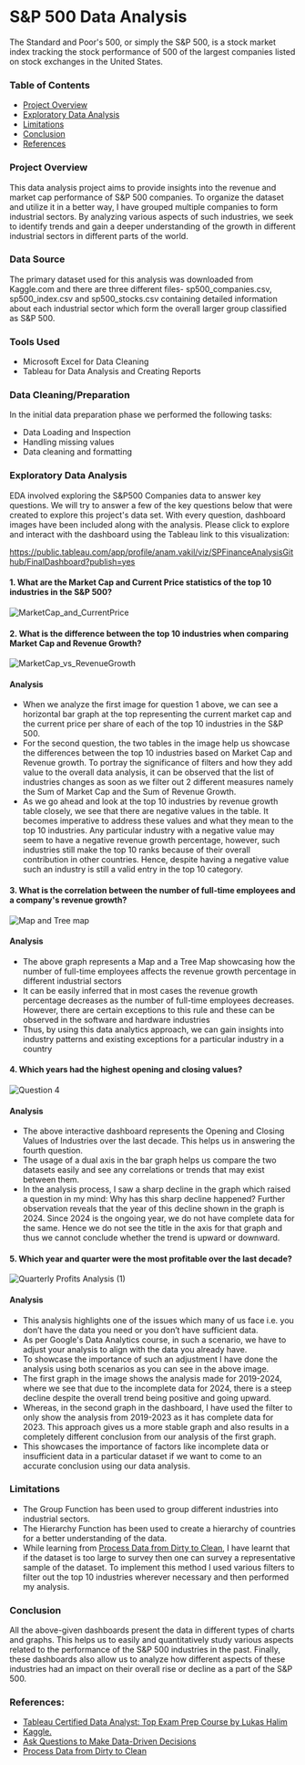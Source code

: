 # S&P 500 Data Analysis
The Standard and Poor's 500, or simply the S&P 500, is a stock market index tracking the stock performance of 500 of the largest companies listed on stock exchanges in the United States.

### Table of Contents

- [Project Overview](#project-overview)
- [Exploratory Data Analysis](#exploratory-data-analysis)
- [Limitations](#limitations)
- [Conclusion](#conclusion)
- [References](#references)


### Project Overview
This data analysis project aims to provide insights into the revenue and market cap performance of S&P 500 companies. To organize the dataset and utilize it in a better way, I have grouped multiple companies to form industrial sectors. By analyzing various aspects of such industries, we seek to identify trends and gain a deeper understanding of the growth in different industrial sectors in different parts of the world. 

### Data Source
The primary dataset used for this analysis was downloaded from Kaggle.com and there are three different files- sp500_companies.csv, sp500_index.csv and sp500_stocks.csv containing detailed information about each industrial sector which form the overall larger group classified as S&P 500.

### Tools Used
- Microsoft Excel for Data Cleaning
- Tableau for Data Analysis and Creating Reports

### Data Cleaning/Preparation
In the initial data preparation phase we performed the following tasks:
- Data Loading and Inspection
- Handling missing values
- Data cleaning and formatting

### Exploratory Data Analysis
EDA involved exploring the S&P500 Companies data to answer key questions. We will try to answer a few of the key questions below that were created to explore this project's data set. With every question, dashboard images have been included along with the analysis. Please click to explore and interact with the dashboard using the Tableau link to this visualization: 

https://public.tableau.com/app/profile/anam.vakil/viz/SPFinanceAnalysisGithub/FinalDashboard?publish=yes

#### **1. What are the Market Cap and Current Price statistics of the top 10 industries in the S&P 500?**

![MarketCap_and_CurrentPrice](https://github.com/anamvakil/S-P500-Data-Analysis/assets/160653463/73717d05-3504-4af3-bde4-fcbec7aa3e30)

#### **2. What is the difference between the top 10 industries when comparing Market Cap and Revenue Growth?**

![MarketCap_vs_RevenueGrowth](https://github.com/anamvakil/S-P500-Data-Analysis/assets/160653463/375ef83e-3af8-4f13-b366-dfe43f7450c1)

#### Analysis
- When we analyze the first image for question 1 above, we can see a horizontal bar graph at the top representing the current market cap and the current price per share of each of the top 10 industries in the S&P 500.
- For the second question, the two tables in the image help us showcase the differences between the top 10 industries based on Market Cap and Revenue growth. To portray the significance of filters and how they add value to the overall data analysis, it can be observed that the list of industries changes as soon as we filter out 2 different measures namely the Sum of Market Cap and the Sum of Revenue Growth.
- As we go ahead and look at the top 10 industries by revenue growth table closely, we see that there are negative values in the table. It becomes imperative to address these values and what they mean to the top 10 industries. Any particular industry with a negative value may seem to have a negative revenue growth percentage, however, such industries still make the top 10 ranks because of their overall contribution in other countries. Hence, despite having a negative value such an industry is still a valid entry in the top 10 category.

#### **3. What is the correlation between the number of full-time employees and a company's revenue growth?**

![Map and Tree map](https://github.com/anamvakil/S-P500-Data-Analysis/assets/160653463/377fdae6-4840-468e-95d7-494c8bdae87a)

#### Analysis
- The above graph represents a Map and a Tree Map showcasing how the number of full-time employees affects the revenue growth percentage in different industrial sectors
- It can be easily inferred that in most cases the revenue growth percentage decreases as the number of full-time employees decreases. However, there are certain exceptions to this rule and these can be observed in the software and hardware industries
- Thus, by using this data analytics approach, we can gain insights into industry patterns and existing exceptions for a particular industry in a country

#### **4. Which years had the highest opening and closing values?**

![Question 4](https://github.com/anamvakil/S-P500-Data-Analysis/assets/160653463/4a841000-9573-466e-a1e8-d202c2c35011)

#### Analysis
 - The above interactive dashboard represents the Opening and Closing Values of Industries over the last decade. This helps us in answering the fourth question.
 - The usage of a dual axis in the bar graph helps us compare the two datasets easily and see any correlations or trends that may exist between them.
 - In the analysis process, I saw a sharp decline in the graph which raised a question in my mind: Why has this sharp decline happened? Further observation reveals that the year of this decline shown in the graph is 2024. Since 2024 is the ongoing year, we do not have complete data for the same. Hence we do not see the title in the axis for that graph and thus we cannot conclude whether the trend is upward or downward.

 #### **5. Which year and quarter were the most profitable over the last decade?**

![Quarterly Profits Analysis (1)](https://github.com/user-attachments/assets/589a3319-6f62-4ce9-8e19-2435732f7b07)

#### Analysis
  - This analysis highlights one of the issues which many of us face i.e. you don’t have the data you need or you don’t have sufficient data.
  - As per Google's Data Analytics course, in such a scenario, we have to adjust your analysis to align with the data you already have.
  - To showcase the importance of such an adjustment I have done the analysis using both scenarios as you can see in the above image.
  - The first graph in the image shows the analysis made for 2019-2024, where we see that due to the incomplete data for 2024, there is a steep decline despite the overall trend being positive and going upward.
  - Whereas, in the second graph in the dashboard, I have used the filter to only show the analysis from 2019-2023 as it has complete data for 2023. This approach gives us a more stable graph and also results in a completely different conclusion from our analysis of the first graph.
  - This showcases the importance of factors like incomplete data or insufficient data in a particular dataset if we want to come to an accurate conclusion using our data analysis.

    
### Limitations
  - The Group Function has been used to group different industries into industrial sectors.
  - The Hierarchy Function has been used to create a hierarchy of countries for a better understanding of the data.
  - While learning from [Process Data from Dirty to Clean](https://www.coursera.org/learn/process-data/home/module/1), I have learnt that if the dataset is too large to survey then one can survey a representative sample of the dataset. To implement this method I used various filters to filter out the top 10 industries wherever necessary and then performed my analysis.

### Conclusion
 All the above-given dashboards present the data in different types of charts and graphs. This helps us to easily and quantitatively study various aspects related to the performance of the S&P 500 industries in the past. Finally, these dashboards also allow us to analyze how different aspects of these industries had an impact on their overall rise or decline as a part of the S&P 500.

### References:
 - [Tableau Certified Data Analyst: Top Exam Prep Course by Lukas Halim](https://www.udemy.com/share/101Wus3@cLobZ0XBRNKwQjuZbMQquN4BG6LhCksrBekTXv271XYkDmR6A2ftFbSGLQBij6bwAA==/)
 - [Kaggle.](https://www.kaggle.com/)
 - [Ask Questions to Make Data-Driven Decisions](https://www.coursera.org/learn/ask-questions-make-decisions)
 - [Process Data from Dirty to Clean](https://www.coursera.org/learn/process-data/home/module/1)

